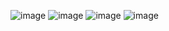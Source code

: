 ![image](https://github.com/shivamgoel7764/AWS-Cloud-Solutions-Architect-Professional-Certificate-Coursera-Answers/assets/103335994/b2c5cf8b-0ae8-40c8-b9e3-4c30717491e3)
![image](https://github.com/shivamgoel7764/AWS-Cloud-Solutions-Architect-Professional-Certificate-Coursera-Answers/assets/103335994/5d8dca72-793b-4e11-a3f6-938b9bdbb0fe)
![image](https://github.com/shivamgoel7764/AWS-Cloud-Solutions-Architect-Professional-Certificate-Coursera-Answers/assets/103335994/03a3cf05-6dad-4c30-a236-c739154a26f5)
![image](https://github.com/shivamgoel7764/AWS-Cloud-Solutions-Architect-Professional-Certificate-Coursera-Answers/assets/103335994/077b5fb1-5dc5-45f8-853e-548d4c920689)
